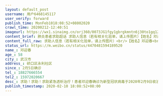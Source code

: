 ```yaml
---
layout: default_post
username: 用户6468145117
user_verify: forward
publish_time: MonFeb1018:08:52+08002020
crawl_time: 20200212-12:40:51
imageurl: https://wx1.sinaimg.cn/orj360/0073JG1fgy1gbrgkmntn6j30to1gq12o.jpg,https://wx4.sinaimg.cn/orj360/0073JG1fgy1gbrgm38857j30p418ngws.jpg,https://wx2.sinaimg.cn/orj360/0073JG1fgy1gbrgm3yvh1j30v91voag3.jpg
content_brief: 肺炎患者求助超话 求助人信息（若有相关化验单，请上传图片）【姓名】邓迎春【年龄】58【所在城市】武汉市【所在小区、社区】硚口区永利社区【患病时间】2月5日确诊【联系方式】18827666554【其他紧急联系人】15972020667【病情描述】求助！求助！求助紧急透析治疗！患者邓迎春确诊为新型 ...全文
content_full_raw: 求助人信息（若有相关化验单，请上传图片）<br/>【姓名】邓迎春<br/>【年龄】58<br/>【所在城市】武汉市<br/>【所在小区、社区】硚口区永利社区<br/>【患病时间】2月5日确诊<br/>【联系方式】18827666554<br/>【其他紧急联系人】15972020667<br/>【病情描述】求助！求助！求助紧急透析治疗！<br/>患者邓迎春确诊为新型冠状病毒于2020年2月9日收治在武汉华中科技大学同济医院中法新城院区，但入院前已告知长丰街永利社区居委会及街道办事处患者邓迎春为特殊疾病病人需要透析治疗，但将其安排到不具备透析治疗条件的医院。现2020年2月10日是患者需要前往武汉市第四医院做透析治疗，但同济中法医院不放行，多方联系卫健委和街道办事处都未果，家属心急如焚！不能因为是新冠而不考虑患者的其他疾病，恳请协助我安排我母亲做透析治疗，我的联系方式15972020667请求被看见<ahref='/n/央视频'>@央视频</a><ahref='/n/央视新闻'>@央视新闻</a><ahref='/n/中国日报'>@中国日报</a><ahref='/n/武汉晚报'>@武汉晚报</a><ahref='/n/人民日报'>@人民日报</a><ahref='/n/人民网'>@人民网</a><ahref='/n/央视网'>@央视网</a><ahref='/n/央视新闻'>@央视新闻</a><ahref='/n/丁香医生'>@丁香医生</a><ahref='/n/新华网'>@新华网</a><ahref='/n/中国新闻网'>@中国新闻网</a><ahref='/n/热点新闻'>@热点新闻</a><ahref='/n/中国新闻周刊'>@中国新闻周刊</a><ahref='/n/24小时新闻'>@24小时新闻</a><ahref='/n/网易新闻客户端'>@网易新闻客户端</a><ahref='/n/凤凰新闻客户端'>@凤凰新闻客户端</a><ahref='/n/新京报动新闻'>@新京报动新闻</a><ahref='/n/全球头条新闻事件'>@全球头条新闻事件</a><ahref='/n/糖呗张丁文'>@糖呗张丁文</a><ahref='/n/人民网舆情数据中心'>@人民网舆情数据中心</a>
status_url: https://m.weibo.cn/status/4470481594189520
name_: 邓迎春
age_: 58
city_: 武汉市
address_: 硚口区永利社区
since_: 2月5日确诊
tel_: 18827666554
tel2_: 15972020667
desc_: 求助！求助！求助紧急透析治疗！患者邓迎春确诊为新型冠状病毒于2020年2月9日收治在武汉华中科技大学同济医院中法新城院区，但入院前已告知长丰街永利社区居委会及街道办事处患者邓迎春为特殊疾病病人需要透析治疗，但将其安排到不具备透析治疗条件的医院。现2020年2月10日是患者需要前往武汉市第四医院做透析治疗，但同济中法医院不放行，多方联系卫健委和街道办事处都未果，家属心急如焚！不能因为是新冠而不考虑患者的其他疾病，恳请协助我安排我母亲做透析治疗，我的联系方式15972020667请求被看见<ahref='/n/央视频'>@央视频</a><ahref='/n/央视新闻'>@央视新闻</a><ahref='/n/中国日报'>@中国日报</a><ahref='/n/武汉晚报'>@武汉晚报</a><ahref='/n/人民日报'>@人民日报</a><ahref='/n/人民网'>@人民网</a><ahref='/n/央视网'>@央视网</a><ahref='/n/央视新闻'>@央视新闻</a><ahref='/n/丁香医生'>@丁香医生</a><ahref='/n/新华网'>@新华网</a><ahref='/n/中国新闻网'>@中国新闻网</a><ahref='/n/热点新闻'>@热点新闻</a><ahref='/n/中国新闻周刊'>@中国新闻周刊</a><ahref='/n/24小时新闻'>@24小时新闻</a><ahref='/n/网易新闻客户端'>@网易新闻客户端</a><ahref='/n/凤凰新闻客户端'>@凤凰新闻客户端</a><ahref='/n/新京报动新闻'>@新京报动新闻</a><ahref='/n/全球头条新闻事件'>@全球头条新闻事件</a><ahref='/n/糖呗张丁文'>@糖呗张丁文</a><ahref='/n/人民网舆情数据中心'>@人民网舆情数据中心</a>
publish_timestamp: 2020-02-10 18:08:52+08:00
---
```

